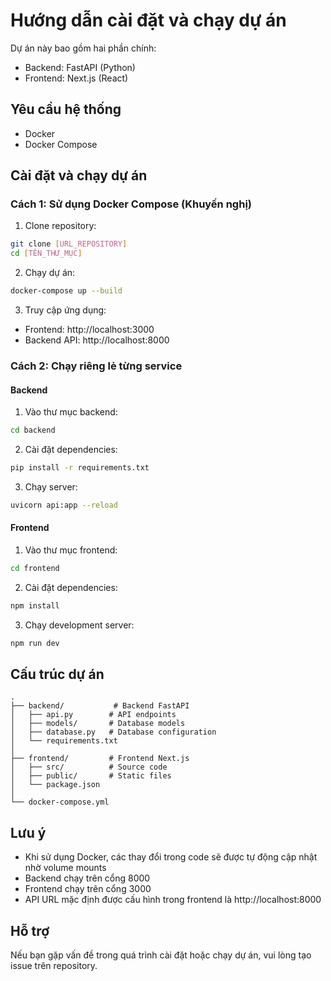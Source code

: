 # Hướng dẫn cài đặt và chạy dự án

Dự án này bao gồm hai phần chính:
- Backend: FastAPI (Python)
- Frontend: Next.js (React)

## Yêu cầu hệ thống
- Docker
- Docker Compose

## Cài đặt và chạy dự án

### Cách 1: Sử dụng Docker Compose (Khuyến nghị)

1. Clone repository:
```bash
git clone [URL_REPOSITORY]
cd [TÊN_THƯ_MỤC]
```

2. Chạy dự án:
```bash
docker-compose up --build
```

3. Truy cập ứng dụng:
- Frontend: http://localhost:3000
- Backend API: http://localhost:8000

### Cách 2: Chạy riêng lẻ từng service

#### Backend
1. Vào thư mục backend:
```bash
cd backend
```

2. Cài đặt dependencies:
```bash
pip install -r requirements.txt
```

3. Chạy server:
```bash
uvicorn api:app --reload
```

#### Frontend
1. Vào thư mục frontend:
```bash
cd frontend
```

2. Cài đặt dependencies:
```bash
npm install
```

3. Chạy development server:
```bash
npm run dev
```

## Cấu trúc dự án

```
.
├── backend/           # Backend FastAPI
│   ├── api.py        # API endpoints
│   ├── models/       # Database models
│   ├── database.py   # Database configuration
│   └── requirements.txt
│
├── frontend/         # Frontend Next.js
│   ├── src/          # Source code
│   ├── public/       # Static files
│   └── package.json
│
└── docker-compose.yml
```

## Lưu ý
- Khi sử dụng Docker, các thay đổi trong code sẽ được tự động cập nhật nhờ volume mounts
- Backend chạy trên cổng 8000
- Frontend chạy trên cổng 3000
- API URL mặc định được cấu hình trong frontend là http://localhost:8000

## Hỗ trợ
Nếu bạn gặp vấn đề trong quá trình cài đặt hoặc chạy dự án, vui lòng tạo issue trên repository.

